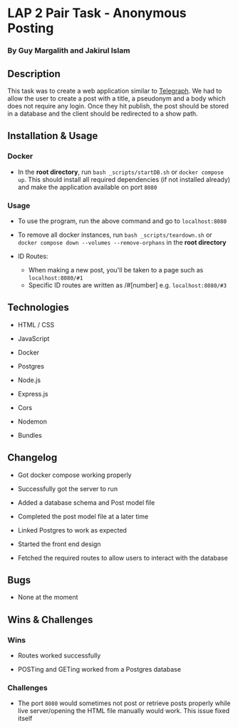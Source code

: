 
# LAP 2 Pair Task - Anonymous Posting

### By Guy Margalith and Jakirul Islam

  

## Description

This task was to create a web application similar to [Telegraph](https://telegra.ph/). We had to allow the user to create a post with a title, a pseudonym and a body which does not require any login. Once they hit publish, the post should be stored in a database and the client should be redirected to a show path.

  

## Installation & Usage

### Docker

- In the **root directory**, run `bash _scripts/startDB.sh` or `docker compose up`. This should install all required dependencies (if not installed already) and make the application available on port `8080`

### Usage

- To use the program, run the above command and go to `localhost:8080`

- To remove all docker instances, run `bash _scripts/teardown.sh` or `docker compose down --volumes --remove-orphans` in the **root directory**

- ID Routes:
 	- When making a new post, you'll be taken to a page such as `localhost:8080/#1`
 	- Specific ID routes are written as /#[number] e.g. `localhost:8080/#3`
	

  

## Technologies

- HTML / CSS

- JavaScript

- Docker

- Postgres

- Node.js

- Express.js

- Cors

- Nodemon

- Bundles

  

## Changelog

- Got docker compose working properly

- Successfully got the server to run

- Added a database schema and Post model file

- Completed the post model file at a later time

- Linked Postgres to work as expected

- Started the front end design

- Fetched the required routes to allow users to interact with the database

## Bugs

- None at the moment

  

## Wins & Challenges

### Wins

- Routes worked successfully

- POSTing and GETing worked from a Postgres database

### Challenges

- The port `8080` would sometimes not post or retrieve posts properly while live server/opening the HTML file manually would work. This issue fixed itself
